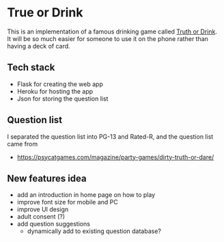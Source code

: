 # True or Drink

This is an implementation of a famous drinking game called [Truth or Drink](https://www.playtruthordrink.com/). It will be so much easier for someone to use it on the phone rather than having a deck of card. 

## Tech stack 
- Flask for creating the web app 
- Heroku for hosting the app 
- Json for storing the question list 

## Question list 
I separated the question list into PG-13 and Rated-R, and the question list came from 
- https://psycatgames.com/magazine/party-games/dirty-truth-or-dare/

## New features idea 
- add an introduction in home page on how to play 
- improve font size for mobile and PC 
- improve UI design
- adult consent (?)
- add question suggestions 
	- dynamically add to existing question database?  
